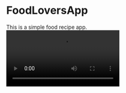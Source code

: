 # FoodLoversApp
This is a simple food recipe app. 
![github-small](https://user-images.githubusercontent.com/98555585/183048233-149e9d09-9a8a-4eb1-b905-b1f7828675fe.mp4)
